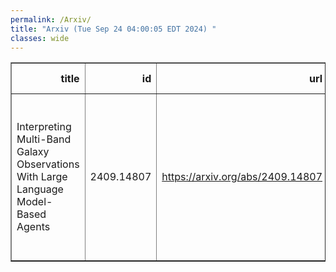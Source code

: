 ```yaml
---
permalink: /Arxiv/
title: "Arxiv (Tue Sep 24 04:00:05 EDT 2024) "
classes: wide
---
```

<table border="1" class="dataframe">
  <thead>
    <tr style="text-align: right;">
      <th>title</th>
      <th>id</th>
      <th>url</th>
      <th>authors</th>
      <th>Local Authors</th>
    </tr>
  </thead>
  <tbody>
    <tr>
      <td>Interpreting Multi-Band Galaxy Observations With Large Language   Model-Based Agents</td>
      <td>2409.14807</td>
      <td><a href="https://arxiv.org/abs/2409.14807" target="_blank">https://arxiv.org/abs/2409.14807</a></td>
      <td>Zechang Sun, Yuan-Sen Ting, Yaobo Liang, Nan Duan, Song Huang, Zheng Cai</td>
      <td>Yuan-Sen Ting</td>
    </tr>
  </tbody>
</table>